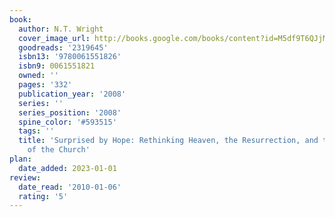 ```yaml
---
book:
  author: N.T. Wright
  cover_image_url: http://books.google.com/books/content?id=M5df9T6QJjMC&printsec=frontcover&img=1&zoom=1&edge=curl&source=gbs_api
  goodreads: '2319645'
  isbn13: '9780061551826'
  isbn9: 0061551821
  owned: ''
  pages: '332'
  publication_year: '2008'
  series: ''
  series_position: '2008'
  spine_color: '#593515'
  tags: ''
  title: 'Surprised by Hope: Rethinking Heaven, the Resurrection, and the Mission
    of the Church'
plan:
  date_added: 2023-01-01
review:
  date_read: '2010-01-06'
  rating: '5'
---
```

